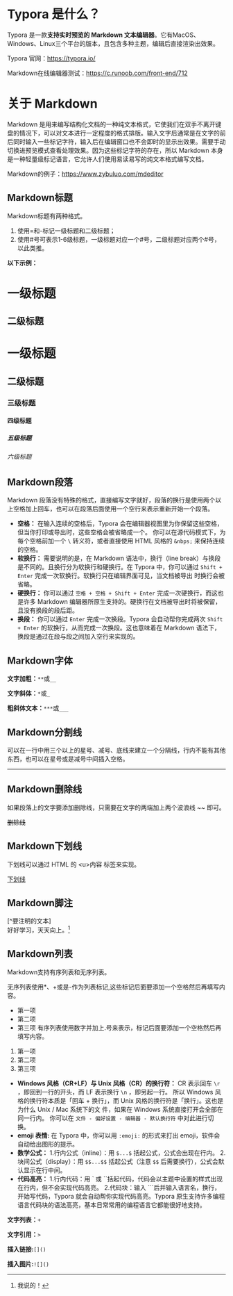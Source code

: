 # Typora 是什么？

Typora 是一款**支持实时预览的 Markdown 文本编辑器**。它有MacOS、Windows、Linux三个平台的版本，且包含多种主题，编辑后直接渲染出效果。

Typora 官网：https://typora.io/

Markdown在线编辑器测试：https://c.runoob.com/front-end/712

# 关于 Markdown

Markdown 是用来编写结构化文档的一种纯文本格式，它使我们在双手不离开键盘的情况下，可以对文本进行一定程度的格式排版。输入文字后通常是在文字的前后同时输入一些标记字符，输入后在编辑窗口也不会即时的显示出效果。需要手动切换进预览模式查看处理效果。因为这些标记字符的存在，所以 Markdown 本身是一种轻量级标记语言，它允许人们使用易读易写的纯文本格式编写文档。

Markdown的例子：https://www.zybuluo.com/mdeditor  
## Markdown标题
Markdown标题有两种格式。   
1. 使用=和-标记一级标题和二级标题；
2. 使用#号可表示1-6级标题，一级标题对应一个#号，二级标题对应两个#号，以此类推。  

**以下示例：**

一级标题  
====
二级标题  
----
# 一级标题
## 二级标题
### 三级标题
#### 四级标题
##### 五级标题
###### 六级标题

## Markdown段落
Markdown 段落没有特殊的格式，直接编写文字就好，段落的换行是使用两个以上空格加上回车，也可以在段落后面使用一个空行来表示重新开始一个段落。

+ **空格：**
  在输入连续的空格后，Typora 会在编辑器视图里为你保留这些空格，但当你打印或导出时，这些空格会被省略成一个。 你可以在源代码模式下，为每个空格前加一个 `\` 转义符，或者直接使用 HTML 风格的 `&nbps;` 来保持连续的空格。
+ **软换行：**
  需要说明的是，在 Markdown 语法中，换行（line break）与换段是不同的。且换行分为软换行和硬换行。在 Typora 中，你可以通过 `Shift + Enter` 完成一次软换行。软换行只在编辑界面可见，当文档被导出   时换行会被省略。
+ **硬换行：**
  你可以通过 `空格 + 空格 + Shift + Enter` 完成一次硬换行，而这也是许多 Markdown 编辑器所原生支持的。硬换行在文档被导出时将被保留，且没有换段的段后距。
+ **换段：**
  你可以通过 `Enter` 完成一次换段。Typora 会自动帮你完成两次 `Shift + Enter` 的软换行，从而完成一次换段。这也意味着在 Markdown 语法下，换段是通过在段与段之间加入空行来实现的。  
## Markdown字体
**文字加粗：**`**`或`__`  

**文字斜体：**`*`或`_`  

**粗斜体文本：**`***`或`___`  
## Markdown分割线
可以在一行中用三个以上的星号、减号、底线来建立一个分隔线，行内不能有其他东西，也可以在星号或是减号中间插入空格。
****
## Markdown删除线
如果段落上的文字要添加删除线，只需要在文字的两端加上两个波浪线 ~~ 即可。  

~~删除线~~
## Markdown下划线
下划线可以通过 HTML 的 \<u>内容</u> 标签来实现。

<u>下划线</u>  

## Markdown脚注
[^要注明的文本]  
好好学习，天天向上。[^zhushi]  
[^zhushi]: 我说的！
## Markdown列表
Markdown支持有序列表和无序列表。

无序列表使用\*、\+或是\-作为列表标记,这些标记后面要添加一个空格然后再填写内容。
* 第一项
* 第二项
* 第三项
 有序列表使用数字并加上\.号来表示，标记后面要添加一个空格然后再填写内容。
1. 第一项
2. 第二项
3. 第三项  

+ **Windows 风格（CR+LF）与 Unix 风格（CR）的换行符：**
  CR 表示回车 `\r` ，即回到一行的开头，而 LF 表示换行 `\n` ，即另起一行。 所以 Windows 风格的换行符本质是「回车 + 换行」，而 Unix 风格的换行符是「换行」。这也是为什么 Unix / Mac 系统下的文   件，如果在 Windows 系统直接打开会全部在同一行内。 你可以在 `文件 - 偏好设置 - 编辑器 - 默认换行符` 中对此进行切换。
+ **emoji 表情:**
  在 Typora 中，你可以用 `:emoji:` 的形式来打出 emoji，软件会自动给出图形的提示。
+ **数学公式：**
  1.行内公式（inline）：用 `$...$` 括起公式，公式会出现在行内。
  2.块间公式（display）：用 `$$...$$` 括起公式（注意 `$$` 后需要换行），公式会默认显示在行中间。
+ **代码高亮：**
  1.行内代码：用 \` 或 \``括起代码，代码会以主题中设置的样式出现在行内，但不会实现代码高亮。
  2.代码块：输入 \```后并输入语言名，换行，开始写代码，Typora 就会自动帮你实现代码高亮。Typora 原生支持许多编程语言代码块的语法高亮，基本日常常用的编程语言它都能很好地支持。 



**文字列表：**`+`

**文字引用：**`>`

**插入链接:**`[]()`

**插入图片:**`![]()`




